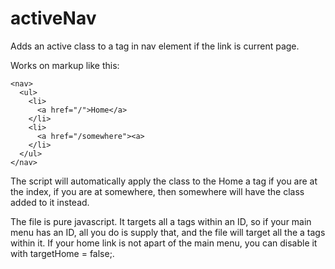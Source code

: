 # activeNav
Adds an active class to a tag in nav element if the link is current page.

Works on markup like this:

```
<nav>
  <ul>
    <li>
      <a href="/">Home</a>
    </li>
    <li>
      <a href="/somewhere"><a>
    </li>
  </ul>
</nav>
```
The script will automatically apply the class to the Home a tag if you are at the index, if you are at somewhere, then somewhere will have the class added to it instead.

The file is pure javascript. It targets all a tags within an ID, so if your main menu has an ID, all you do is supply that, and the file will target all the a tags within it.  If your home link is not apart of the main menu, you can disable it with targetHome = false;.
